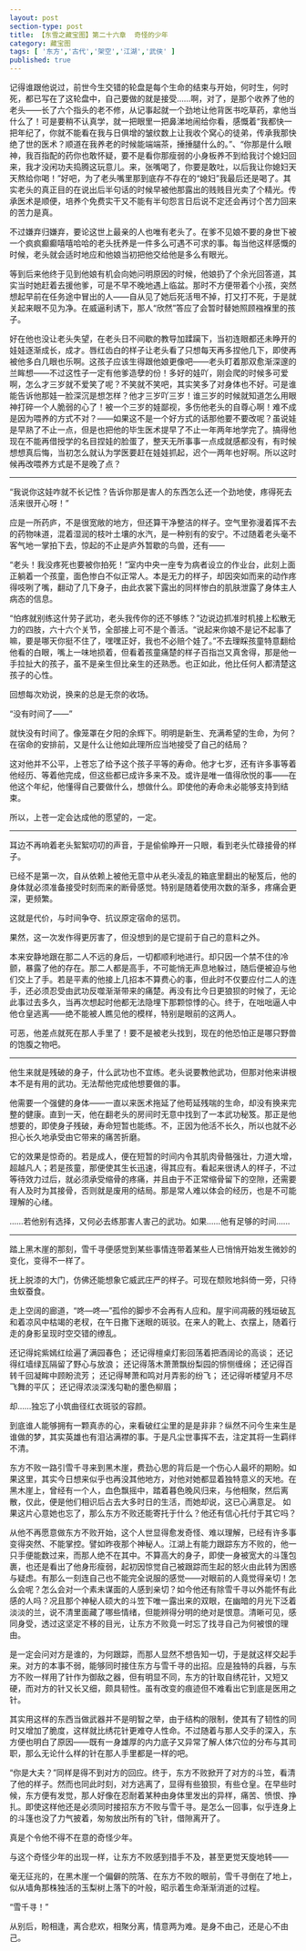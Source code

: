```yaml
---
layout: post
section-type: post
title: 【东雪之藏宝图】第二十六章  奇怪的少年
category: 藏宝图
tags: [ '东方','古代','架空','江湖','武侠' ]
published: true
---
```

记得谁跟他说过，前世今生交错的轮盘是每个生命的结束与开始，何时生，何时死，都已写在了这轮盘中，自己要做的就是接受……啊，对了，是那个收养了他的老头——长了六个指头的老不修，从记事起就一个劲地让他背医书吃草药，拿他当什么了！可是要稍不认真学，就一把眼里一把鼻涕地闹给你看，感慨着“我都快一把年纪了，你就不能看在我与日俱增的皱纹数上让我收个窝心的徒弟，传承我那快绝了世的医术？顺道在我养老的时候能端端茶，捶捶腿什么的。”、“你那是什么眼神，我百指配的药你也敢怀疑，要不是看你那瘦弱的小身板养不到给我讨个媳妇回来，我才没闲功夫捣腾这玩意儿。来，张嘴喝了，你要是敢吐，以后我让你媳妇天天熬给你喝！”好吧，为了老头嘴里那到底存不存在的“媳妇”我最后还是喝了。其实老头的真正目的在说出后半句话的时候早被他那露出的贱贱目光卖了个精光。传承医术是顺便，培养个免费实干又不能有半句怨言日后说不定还会再讨个苦力回来的苦力是真。

不过嫌弃归嫌弃，要论这世上最亲的人也唯有老头了。在爹不见娘不要的身世下被一个疯疯癫癫嘻嘻哈哈的老头抚养是一件多么可遇不可求的事。每当他这样感慨的时候，老头就会适时地应和他娘当初把他交给他是多么有眼光。

等到后来他终于见到他娘有机会向她问明原因的时候，他娘扔了个余光回答道，其实当时她赶着去援他爹，可是不早不晚地遇上临盆。那时不方便带着个小孩，突然想起早前在任务途中冒出的人——自从见了她后死活甩不掉，打又打不死，于是就关起来眼不见为净。在威逼利诱下，那人“欣然”答应了会暂时替她照顾襁褓里的孩子。

好在他也没让老头失望，在老头日不间歇的教导加蹂躏下，当初连眼都还未睁开的娃娃逐渐成长，成才。唇红齿白的样子让老头看了只想每天再多捏他几下，即使再被他多白几眼也乐啊。这孩子应该生得跟他娘更像吧——老头盯着那双愈渐深邃的兰眸想——不过这性子一定有他爹造孽的份！多好的娃吖，刚会爬的时候多可爱啊，怎么才三岁就不爱笑了呢？不笑就不笑吧，其实笑多了对身体也不好。可是谁能告诉他那娃一脸深沉是想怎样？他才三岁吖三岁！谁三岁的时候就知道怎么用眼神打碎一个人脆弱的心了！被一个三岁的娃鄙视，多伤他老头的自尊心啊！难不成是因为喂养的方式不对？——如果这不是一个好方式的话那他要不要改呢？虽说娃是早熟了不止一点，但是也把他的毕生医术提早了不止一年两年地学完了。搞得他现在不能再借授学的名目捏娃的脸蛋了，整天无所事事一点成就感都没有，有时候想想真后悔，当初怎么就认为学医要赶在娃娃抓起，迟个一两年也好啊。所以这时候再改喂养方式是不是晚了点？

****

“我说你这娃咋就不长记性？告诉你那是害人的东西怎么还一个劲地使，疼得死去活来很开心呀！”

应是一所药庐，不是很宽敞的地方，但还算干净整洁的样子。空气里弥漫着挥不去的药物味道，混着湿润的枝叶土壤的水汽，是一种别有的安宁。不过随着老头毫不客气地一掌拍下去，惊起的不止是庐外暂歇的鸟兽，还有——

“老头！我没疼死也要被你拍死！”室内中央一座专为病者设立的作业台，此刻上面正躺着一个孩童，面色惨白不似正常人。本是无力的样子，却因突如而来的动作疼得吱咧了嘴，翻动了几下身子，由此衣裳下露出的同样惨白的肌肤泄露了身体主人病态的信息。

“怕疼就别练这什劳子武功，老头我传你的还不够练？”边说边抓准时机接上松散无力的四肢，六十六个关节，全部接上可不是个善活。“说起来你娘不是记不起事了嘛，要是哪天你挺不住了，嘿嘿正好，我也不必赔个娃了。”不去理睬孩童特意翻给他看的白眼，嘴上一味地损着，但看着孩童痛楚的样子百指岂又真舍得，那是他一手拉扯大的孩子，虽不是亲生但比亲生的还熟悉。也正如此，他比任何人都清楚这孩子的心性。

回想每次劝说，换来的总是无奈的收场。

“没有时间了——”

就快没有时间了。像笼罩在夕阳的余辉下。明明是新生、充满希望的生命，为何？在宿命的安排前，又是什么让他如此理所应当地接受了自己的结局？

这对他并不公平，上苍忘了给予这个孩子平等的寿命。他才七岁，还有许多事等着他经历、等着他完成，但这些都已成许多来不及。或许是唯一值得欣悦的事——在他这个年纪，他懂得自己要做什么，想做什么。即使他的寿命未必能够支持到结束。

所以，上苍一定会达成他的愿望的，一定。

***

耳边不再响着老头絮絮叨叨的声音，于是偷偷睁开一只眼，看到老头忙碌接骨的样子。

已经不是第一次，自从依赖上被他无意中从老头凌乱的箱底里翻出的秘笈后，他的身体就必须准备接受时刻而来的断骨感觉。特别是随着使用次数的渐多，疼痛会更深，更频繁。

这就是代价，与时间争夺、抗议原定宿命的惩罚。

果然，这一次发作得更厉害了，但没想到的是它提前于自己的意料之外。

本来安静地跟在那二人不远的身后，一切都顺利地进行。却只因一个禁不住的冷颤，暴露了他的存在。那二人都是高手，不可能悄无声息地躲过，随后便被迫与他们交上了手。若是平素的他接上几招本不算费心的事，但此时不仅要应付二人的连手，还必须忍受由武功反噬渐渐带来的痛楚。再没有比今日更狼狈的时候了，无论此事过去多久，当再次想起时他都无法隐埋下那颗惊悸的心。终于，在咄咄逼人中他仓皇逃离——绝不能被人瞧见他的模样，特别是眼前的这两人。

可恶，他差点就死在那人手里了！要不是被老头找到，现在的他恐怕正是哪只野兽的饱腹之物吧。

***

他生来就是残破的身子，什么武功也不宜练。老头说要教他武功，但那对他来讲根本不是有用的武功。无法帮他完成他想要做的事。

他需要一个强健的身体——一直以来医术拖延了他苟延残喘的生命，却没有换来完整的健康。直到一天，他在翻老头的房间时无意中找到了一本武功秘笈。那正是他想要的，即使身子残破，寿命短暂也能练。不，正因为他活不长久，所以也就不必担心长久地承受由它带来的痛苦折磨。

它的效果是惊奇的。若是成人，便在短暂的时间内令其肌肉骨骼强壮，力道大增，超越凡人；若是孩童，那便使其生长迅速，得其应有。看起来很诱人的样子，不过等待效力过后，就必须承受缩骨的疼痛，并且由于不正常缩骨留下的空隙，还需要有人及时为其接骨，否则就是废用的结局。那是常人难以体会的经历，也是不可能理解的心绪。

……若他别有选择，又何必去练那害人害己的武功。如果……他有足够的时间……

****

踏上黑木崖的那刻，雪千寻便感觉到某些事情连带着某些人已悄悄开始发生微妙的变化，变得不一样了。

抚上脱漆的大门，仿佛还能想象它威武庄严的样子。可现在颓败地斜倚一旁，只待虫蚁蚕食。

走上空阔的廊道，“咚—咚—”孤伶的脚步不会再有人应和。屋宇间凋蔽的残垣破瓦和着凉风中枯竭的老杈，在午日撒下迷眼的斑驳。在来人的靴上、衣摆上，随着行走的身影呈现时空交错的缭乱。

还记得姹紫嫣红绘遍了满园春色；
还记得檀桌灯影回荡着把酒阔论的高谈； 
还记得红墙绿瓦隔留了野心与放浪；
还记得落木萧萧飘纷梨园的悱恻缠绵；
还记得百转千回凝眸中顾盼流芳； 
还记得琴萧和鸣对月弄影的纷飞；
还记得听楼望月不尽飞舞的平仄；
还记得浓淡深浅勾勒的墨色柳眉；

却……独忘了小筑曲径红衣斑驳的容颜。

到底谁人能够拥有一颗真赤的心，来看破红尘里的是是非非？纵然不问今生来生是谁做的梦，其实英雄也有泪沾满襟的事。于是凡尘世事挥不去，注定其将一生羁绊不清。

东方不败一路引雪千寻来到黑木崖，费劲心思的背后是一个伤心人最坏的期盼。如果这里，其实今日想来似乎也再没其他地方，对他对她都显着独特意义的天地。在黑木崖上，曾经有一个人，血色飘摇中，踏着暮色晚风归来，与他相聚，然后离散，仅此，便是他们相识后占去大多时日的生活，而她却说，这已心满意足。 如果这片心意她也忘了，那么东方不败还能寄托于什么？他还有信心托付于其它吗？

从他不再愿意做东方不败开始，这个人世显得愈发奇怪、难以理解，已经有许多事变得突然、不能掌控。譬如昨夜那个神秘人。江湖上有能力跟踪东方不败的，他一只手便能数过来，而那人绝不在其中。不算高大的身子，即使一身被宽大的斗篷包裹，也还是看出了他身形瘦弱，起初因惊觉自己被跟踪而生起的怒火由此转为困惑与疑虑。有那么一刻连自己也不能完全说服的感觉——对眼前的人竟觉得亲切！怎么会呢？怎么会对一个素未谋面的人感到亲切？如今他还有除雪千寻以外能怀有此感的人吗？况且那个神秘人硕大的斗笠下唯一露出来的双眼，在幽暗的月光下泛着淡淡的兰，说不清里面藏了哪些情绪，但能辨得分明的绝对是恨意。清晰可见，感同身受，透过这坚定不移的目光，让东方不败竟一时忘了找寻自己为何被恨的理由。

是一定会问对方是谁的，为何跟踪，而那人显然不想告知一切，于是就这样交起手来。对方的本事不弱，能够同时接住东方与雪千寻的出招。应是独特的兵器，与东方不败一样用了针作为御敌之器，但有明显不同，东方的针取自绣花针，又短又硬，而对方的针又长又细，颇具韧性。虽有改变的痕迹但不难看出它到底是医用之针。

其实用这样的东西当做武器并不是明智之举，由于结构的限制，使其有了韧性的同时又增加了脆度，这样就比绣花针更难夺人性命。不过随着与那人交手的深入，东方便也明白了原因——既有一身雄厚的内力底子又异常了解人体穴位的分布与其司职，那么无论什么样的针在那人手里都是一样的吧。

“你是大夫？”同样是得不到对方的回应。终于，东方不败掀开了对方的斗笠，看清了他的样子。然而也同此时刻，对方逃离了，显得有些狼狈，有些仓皇。在早些时候，东方便有发觉，那人好像在忍耐着某种由身体里发出的异样，痛苦、愤恨、挣扎。即使这样他还是必须同时接招东方不败与雪千寻。是怎么一回事，似乎连身上的斗篷也没了力气披着，匆匆放出所有的飞针，借隙离开了。

真是个令他不得不在意的奇怪少年。

与这个奇怪少年的出现一样，让东方不败感到措手不及，甚至更觉天旋地转——

毫无征兆的，在黑木崖一个偏僻的院落、在东方不败的眼前，雪千寻倒在了地上，似从墙角那株独活的玉梨树上落下的叶般，昭示着生命渐渐消逝的过程。

“雪千寻！”

从别后，盼相逢，离合悲欢，相聚分离，情意两为难。是身不由己，还是心不由己。
